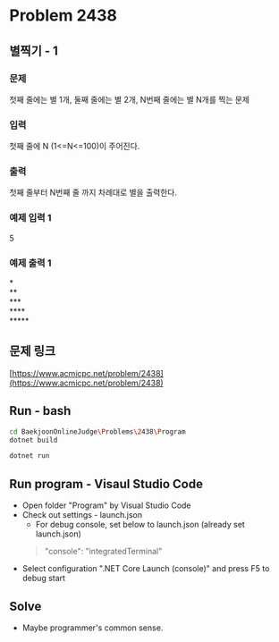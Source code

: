 # Problem 2438

## 별찍기 - 1

### 문제

첫째 줄에는 별 1개, 둘째 줄에는 별 2개, N번째 줄에는 별 N개를 찍는 문제

### 입력

첫째 줄에 N (1<=N<=100)이 주어진다.

### 출력

첫째 줄부터 N번째 줄 까지 차례대로 별을 출력한다.

### 예제 입력 1

5

### 예제 출력 1

\*  
\**  
\***  
\****  
\*****  

## 문제 링크

[https://www.acmicpc.net/problem/2438](https://www.acmicpc.net/problem/2438)

## Run - bash

```bash
cd BaekjoonOnlineJudge\Problems\2438\Program
dotnet build
```

```bash
dotnet run
```

## Run program - Visaul Studio Code

- Open folder "Program" by Visual Studio Code
- Check out settings - launch.json
  - For debug console, set below to launch.json (already set launch.json)
  > "console": "integratedTerminal"
- Select configuration ".NET Core Launch (console)" and press F5 to debug start

## Solve

- Maybe programmer's common sense.